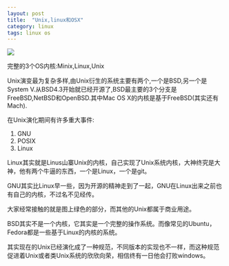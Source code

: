 ```yaml
---
layout: post
title:  "Unix,linux和OSX"
category: linux
tags: linux os
---
```


![](https://raw.githubusercontent.com/taizilongxu/taizilongxu.github.io/master/img/7a899e510fb30f2440d33c63c895d143ad4b0300.jpg)

完整的3个OS内核:Minix,Linux,Unix


Unix演变最为复杂多样,由Unix衍生的系统主要有两个,一个是BSD,另一个是System V.从BSD4.3开始就已经开源了,BSD最主要的3个分支是FreeBSD,NetBSD和OpenBSD.其中Mac OS X的内核是基于FreeBSD(其实还有Mach).

在Unix演化期间有许多重大事件:

1. GNU
2. POSIX
3. Linux

Linux其实就是Linus山寨Unix的内核，自己实现了Unix系统内核，大神终究是大神，他有两个牛逼的东西，一个是Linux，一个是git。

GNU其实比Linux早一些，因为开源的精神走到了一起，GNU在Linux出来之前也有自己的内核，不过名不见经传。

大家经常接触的就是图上绿色的部分，而其他的Unix都属于商业用途。

BSD其实不是一个内核，它其实是一个完整的操作系统。而像常见的Ubuntu，Fedora都是一些基于Linux的内核的系统。

其实现在的Unix已经演化成了一种规范，不同版本的实现也不一样，而这种规范促进着Unix或者类Unix系统的欣欣向荣，相信终有一日他会打败windows。
